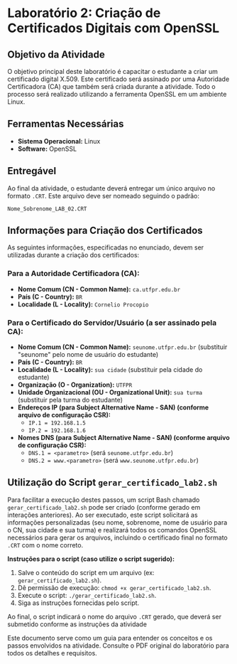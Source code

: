 # Laboratório 2: Criação de Certificados Digitais com OpenSSL

## Objetivo da Atividade

O objetivo principal deste laboratório é capacitar o estudante a criar um certificado digital X.509. Este certificado será assinado por uma Autoridade Certificadora (CA) que também será criada durante a atividade. Todo o processo será realizado utilizando a ferramenta OpenSSL em um ambiente Linux.

## Ferramentas Necessárias

* **Sistema Operacional:** Linux 
* **Software:** OpenSSL

## Entregável

Ao final da atividade, o estudante deverá entregar um único arquivo no formato `.CRT`. Este arquivo deve ser nomeado seguindo o padrão:

`Nome_Sobrenome_LAB_02.CRT` 

## Informações para Criação dos Certificados

As seguintes informações, especificadas no enunciado, devem ser utilizadas durante a criação dos certificados:

### Para a Autoridade Certificadora (CA):

* **Nome Comum (CN - Common Name):** `ca.utfpr.edu.br` 
* **País (C - Country):** `BR` 
* **Localidade (L - Locality):** `Cornelio Procopio` 

### Para o Certificado do Servidor/Usuário (a ser assinado pela CA):

* **Nome Comum (CN - Common Name):** `seunome.utfpr.edu.br` (substituir "seunome" pelo nome de usuário do estudante) 
* **País (C - Country):** `BR` 
* **Localidade (L - Locality):** `sua cidade` (substituir pela cidade do estudante) 
* **Organização (O - Organization):** `UTFPR` 
* **Unidade Organizacional (OU - Organizational Unit):** `sua turma` (substituir pela turma do estudante) 
* **Endereços IP (para Subject Alternative Name - SAN) (conforme arquivo de configuração CSR):**
    * `IP.1 = 192.168.1.5`
    * `IP.2 = 192.168.1.6`
* **Nomes DNS (para Subject Alternative Name - SAN) (conforme arquivo de configuração CSR):**
    * `DNS.1 = <parametro>` (será `seunome.utfpr.edu.br`)
    * `DNS.2 = www.<parametro>` (será `www.seunome.utfpr.edu.br`)


## Utilização do Script `gerar_certificado_lab2.sh` 

Para facilitar a execução destes passos, um script Bash chamado `gerar_certificado_lab2.sh` pode ser criado (conforme gerado em interações anteriores). Ao ser executado, este script solicitará as informações personalizadas (seu nome, sobrenome, nome de usuário para o CN, sua cidade e sua turma) e realizará todos os comandos OpenSSL necessários para gerar os arquivos, incluindo o certificado final no formato `.CRT` com o nome correto.

**Instruções para o script (caso utilize o script sugerido):**

1.  Salve o conteúdo do script em um arquivo (ex: `gerar_certificado_lab2.sh`).
2.  Dê permissão de execução: `chmod +x gerar_certificado_lab2.sh`.
3.  Execute o script: `./gerar_certificado_lab2.sh`.
4.  Siga as instruções fornecidas pelo script.

Ao final, o script indicará o nome do arquivo `.CRT` gerado, que deverá ser submetido conforme as instruções da atividade

Este documento serve como um guia para entender os conceitos e os passos envolvidos na atividade. Consulte o PDF original do laboratório para todos os detalhes e requisitos.